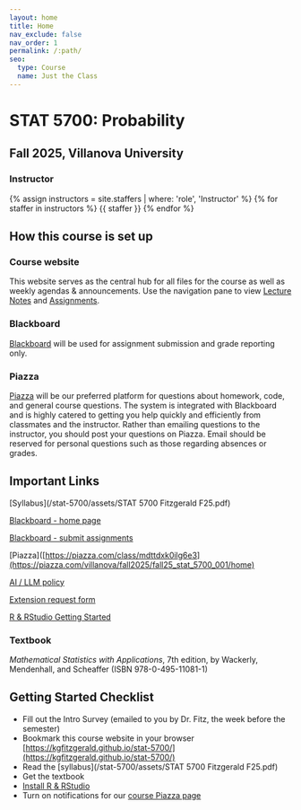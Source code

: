 ```yaml
---
layout: home
title: Home
nav_exclude: false
nav_order: 1
permalink: /:path/
seo:
  type: Course
  name: Just the Class
---
```


# STAT 5700: Probability

## Fall 2025, Villanova University

### Instructor

{% assign instructors = site.staffers | where: 'role', 'Instructor' %}
{% for staffer in instructors %}
{{ staffer }}
{% endfor %}

## How this course is set up

### Course website

This website serves as the central hub for all files for the course as well as weekly agendas & announcements. Use the navigation pane to view [Lecture Notes](kgfitzgerald.github.io/stat-5700/lecture_notes/) and [Assignments](kgfitzgerald.github.io/stat-5700/lecture_notes/).

### Blackboard

[Blackboard](https://elearning.villanova.edu/ultra/courses/_182880_1/cl/outline) will be used for assignment submission and grade reporting only. 

### Piazza

[Piazza]([https://piazza.com/class/mdttdxk0ilg6e3](https://piazza.com/villanova/fall2025/fall25_stat_5700_001/home)) will be our preferred platform for questions about homework, code, and general course questions. The system is integrated with Blackboard and is highly catered to getting you help quickly and efficiently from classmates and the instructor. Rather than emailing questions to the instructor, you should post your questions on Piazza. Email should be reserved for personal questions such as those regarding absences or grades. 

## Important Links

[Syllabus](/stat-5700/assets/STAT 5700 Fitzgerald F25.pdf)

[Blackboard - home page](https://elearning.villanova.edu/ultra/courses/_182880_1/cl/outline)

[Blackboard - submit assignments](https://elearning.villanova.edu/webapps/blackboard/content/listContentEditable.jsp?content_id=_5566792_1&course_id=_182880_1)

[Piazza]([https://piazza.com/class/mdttdxk0ilg6e3](https://piazza.com/villanova/fall2025/fall25_stat_5700_001/home)

[AI / LLM policy](/stat-5700/ai_policy/)

[Extension request form](https://forms.office.com/r/WNFzPwjWgW)

[R & RStudio Getting Started](/stat-5700/rstudio/)

### Textbook

*Mathematical Statistics with Applications*, 7th edition, by Wackerly, Mendenhall, and Scheaffer (ISBN 978-0-495-11081-1)

## Getting Started Checklist

+ Fill out the Intro Survey (emailed to you by Dr. Fitz, the week before the semester)
+ Bookmark this course website in your browser [https://kgfitzgerald.github.io/stat-5700/](https://kgfitzgerald.github.io/stat-5700/)
+ Read the [syllabus](/stat-5700/assets/STAT 5700 Fitzgerald F25.pdf)
+ Get the textbook
+ [Install R & RStudio](/stat-5700/rstudio/)
+ Turn on notifications for our [course Piazza page](https://piazza.com/class/mdttdxk0ilg6e3)
